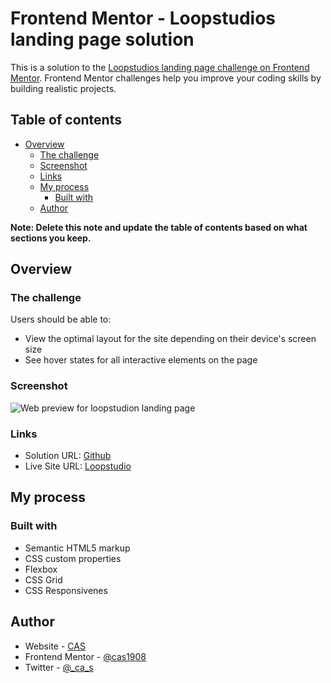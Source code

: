 # Frontend Mentor - Loopstudios landing page solution

This is a solution to the [Loopstudios landing page challenge on Frontend Mentor](https://www.frontendmentor.io/challenges/loopstudios-landing-page-N88J5Onjw). Frontend Mentor challenges help you improve your coding skills by building realistic projects. 

## Table of contents

- [Overview](#overview)
  - [The challenge](#the-challenge)
  - [Screenshot](#screenshot)
  - [Links](#links)
  - [My process](#my-process)
    - [Built with](#built-with)
  - [Author](#author)


**Note: Delete this note and update the table of contents based on what sections you keep.**

## Overview

### The challenge

Users should be able to:

- View the optimal layout for the site depending on their device's screen size
- See hover states for all interactive elements on the page

### Screenshot

![Web preview for loopstudion landing page](./design/loopstudio.jpg)

### Links

- Solution URL: [Github](https://github.com/cas1908/loopstudio-landing-page)
- Live Site URL: [Loopstudio](https://loopstudiosolution.netlify.app/)

## My process

### Built with

- Semantic HTML5 markup
- CSS custom properties
- Flexbox
- CSS Grid
- CSS Responsivenes

## Author

- Website - [CAS](https://cas1908.github.io/AltSchool-Africa-Html-Assessment/)
- Frontend Mentor - [@cas1908](https://www.frontendmentor.io/profile/cas1908)
- Twitter - [@_ca_s](https://www.twitter.com/_ca_s)
